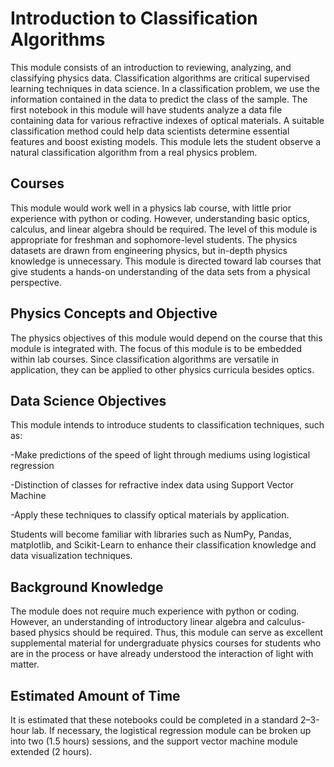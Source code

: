 # Introduction to Classification Algorithms
This module consists of an introduction to reviewing, analyzing, and classifying physics data. Classification algorithms are critical supervised learning techniques in data science. In a classification problem, we use the information contained in the data to predict the class of the sample. The first notebook in this module will have students analyze a data file containing data for various refractive indexes of optical materials. A suitable classification method could help data scientists determine essential features and boost existing models. This module lets the student observe a natural classification algorithm from a real physics problem. 

## Courses
This module would work well in a physics lab course, with little prior experience with python or
coding. However, understanding basic optics, calculus, and linear algebra should be required.
The level of this module is appropriate for freshman and sophomore-level students. The physics
datasets are drawn from engineering physics, but in-depth physics knowledge is unnecessary.
This module is directed toward lab courses that give students a hands-on understanding of the
data sets from a physical perspective.

## Physics Concepts and Objective
The physics objectives of this module would depend on the course that this module is integrated
with. The focus of this module is to be embedded within lab courses. Since classification
algorithms are versatile in application, they can be applied to other physics curricula besides optics.

## Data Science Objectives
This module intends to introduce students to classification techniques, such as: 

-Make predictions of the speed of light through mediums using logistical regression

-Distinction of classes for refractive index data using Support Vector Machine

-Apply these techniques to classify optical materials by application.

Students will become familiar with libraries such as NumPy, Pandas, matplotlib, and Scikit-Learn
to enhance their classification knowledge and data visualization techniques.

## Background Knowledge
The module does not require much experience with python or coding. However, an understanding
of introductory linear algebra and calculus-based physics should be required. Thus, this module
can serve as excellent supplemental material for undergraduate physics courses for students who
are in the process or have already understood the interaction of light with matter.

## Estimated Amount of Time

It is estimated that these notebooks could be completed in a standard 2–3-hour lab. If necessary,
the logistical regression module can be broken up into two (1.5 hours) sessions, and the support
vector machine module extended (2 hours).
